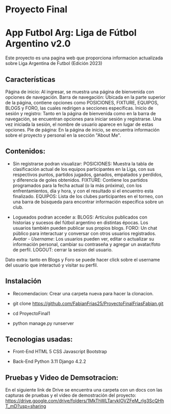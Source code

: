 # Proyecto Final
# App Futbol Arg: Liga de Fútbol Argentino v2.0

Este proyecto es una pagina web que proporciona informacion actualizada sobre Liga Argentina de Futbol (Edición 2023) 

## Características
Página de inicio: Al ingresar, se muestra una página de bienvenida con opciones de navegación.
Barra de navegación: Ubicada en la parte superior de la página, contiene opciones como POSICIONES, FIXTURE, EQUIPOS, BLOGS y FORO, las cuales redirigen a secciones específicas.
Inicio de sesión y registro: Tanto en la página de bienvenida como en la barra de navegación, se encuentran opciones para iniciar sesión y registrarse. Una vez iniciada la sesión, el nombre de usuario aparece en lugar de estas opciones.
Pie de página: En la página de inicio, se encuentra información sobre el proyecto y personal en la sección "About Me".


## Contenidos:
- Sin registrarse podran visualizar:
POSICIONES: Muestra la tabla de clasificación actual de los equipos participantes en la Liga, con sus respectivos puntos, partidos jugados, ganados, empatados y perdidos, y diferencia de goles obtenidos.
FIXTURE: Contiene los partidos programados para la fecha actual (o la más próxima), con los enfrentamientos, día y hora, y con el resultado si el encuentro esta finalizado.
EQUIPOS: Lista de los clubes participantes en el torneo, con una barra de búsqueda para encontrar información específica sobre un club.


- Logueados podran acceder a:
BLOGS: Artículos publicados con historias y sucesos del fútbol argentino en distintas épocas. Los usuarios también pueden publicar sus propios blogs.
FORO: Un chat público para interactuar y conversar con otros usuarios registrados.
*Avatar - Username*: Los usuarios pueden ver, editar o actualizar su información personal, cambiar su contraseña y agregar un avatar/foto de perfil.
LOGOUT: cerrar la sesion del usuario.

Dato extra: tanto en Blogs y Foro se puede hacer click sobre el username del usuario que interactuó y visitar su perfil.


## Instalación

- Recomendacion: Crear una carpeta nueva para hacer la clonacion.

- git clone https://github.com/FabianFrias25/ProyectoFinalFriasFabian.git

- cd ProyectoFinal1

- python manage.py runserver


## Tecnologias usadas:
- Front-End
HTML 5
CSS
Javascript
Bootstrap

- Back-End
Python 3.11
Django 4.2.2

## Pruebas y Video de Demsotracion:
En el siguiente link de Drive se encuentra una carpeta con un docs con las capturas de pruebas y el video de demostración del proyecto:
https://drive.google.com/drive/folders/1MkThWLTarvkIOVZFeM_rIg3ScQHhT_mD?usp=sharing
